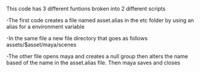 This code has 3 different funtions broken into 2 different scripts

-The first code creates a file named asset.alias in the etc folder by using an 
alias for a environment variable

-In the same file a new file directory that goes as follows
assets/$asset/maya/scenes

-The other file opens maya and creates a null group then alters the name based of the name in
the asset.alias file. Then maya saves and closes


